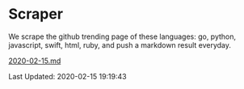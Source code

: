 # Scraper

We scrape the github trending page of these languages: go, python, javascript, swift, html, ruby, and push a markdown result everyday.

[2020-02-15.md](https://github.com/henson/Scraper/blob/master/2020-02-15.md)

Last Updated: 2020-02-15 19:19:43
